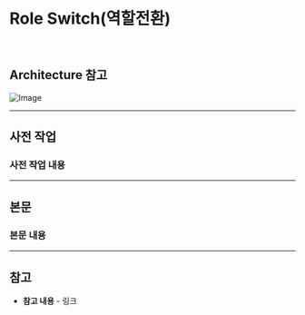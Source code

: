 # Role Switch(역할전환)

<br/>

## Architecture 참고
![Image](https://user-images.githubusercontent.com/46125158/178133881-575daa14-8fb5-4981-a20e-0febd0e99fbb.png)

<hr>

## 사전 작업

### 사전 작업 내용


<hr>

## 본문


### 본문 내용


<hr>

## 참고
- **참고 내용** - 링크

